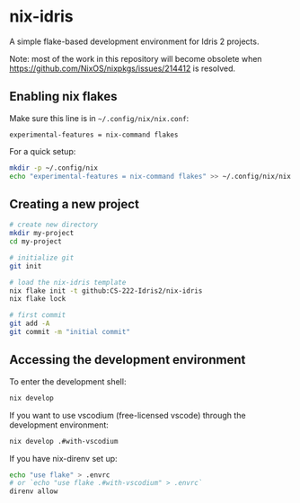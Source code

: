 # nix-idris
A simple flake-based development environment for Idris 2 projects.

Note: most of the work in this repository will become obsolete when
https://github.com/NixOS/nixpkgs/issues/214412 is resolved.

## Enabling nix flakes

Make sure this line is in `~/.config/nix/nix.conf`:

```
experimental-features = nix-command flakes
```

For a quick setup:

```sh
mkdir -p ~/.config/nix
echo "experimental-features = nix-command flakes" >> ~/.config/nix/nix.conf
```

## Creating a new project

```sh
# create new directory
mkdir my-project
cd my-project

# initialize git
git init

# load the nix-idris template
nix flake init -t github:CS-222-Idris2/nix-idris
nix flake lock

# first commit
git add -A
git commit -m "initial commit"
```

## Accessing the development environment

To enter the development shell:

```sh
nix develop
```

If you want to use vscodium (free-licensed vscode) through the development environment:

```sh
nix develop .#with-vscodium
```

If you have nix-direnv set up:

```sh
echo "use flake" > .envrc
# or `echo "use flake .#with-vscodium" > .envrc`
direnv allow
```
